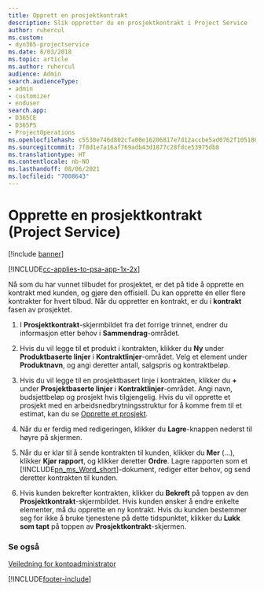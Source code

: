 ```yaml
---
title: Opprett en prosjektkontrakt
description: Slik oppretter du en prosjektkontrakt i Project Service
author: ruhercul
ms.custom:
- dyn365-projectservice
ms.date: 8/03/2018
ms.topic: article
ms.author: ruhercul
audience: Admin
search.audienceType:
- admin
- customizer
- enduser
search.app:
- D365CE
- D365PS
- ProjectOperations
ms.openlocfilehash: c5530e746d802cfa00e16206817e7d12accbe5ad0762f1051869f1ca35397222
ms.sourcegitcommit: 7f8d1e7a16af769adb43d1877c28fdce53975db8
ms.translationtype: HT
ms.contentlocale: nb-NO
ms.lasthandoff: 08/06/2021
ms.locfileid: "7008643"
---
```

# <a name="create-a-project-contract-project-service"></a>Opprette en prosjektkontrakt (Project Service)

[!include [banner](../includes/psa-now-project-operations.md)]

[!INCLUDE[cc-applies-to-psa-app-1x-2x](../includes/cc-applies-to-psa-app-1x-2x.md)]

Nå som du har vunnet tilbudet for prosjektet, er det på tide å opprette en kontrakt med kunden, og gjøre den offisiell. Du kan opprette én eller flere kontrakter for hvert tilbud. Når du oppretter en kontrakt, er du i **kontrakt** fasen av prosjektet.  
  
1. I **Prosjektkontrakt**-skjermbildet fra det forrige trinnet, endrer du informasjon etter behov i **Sammendrag**-området.  
  
2. Hvis du vil legge til et produkt i kontrakten, klikker du **Ny** under **Produktbaserte linjer** i **Kontraktlinjer**-området. Velg et element under **Produktnavn**, og angi deretter antall, salgspris og kontraktbeløp.  
  
3. Hvis du vil legge til en prosjektbasert linje i kontrakten, klikker du **+** under **Prosjektbaserte linjer** i **Kontraktlinjer**-området. Angi navn, budsjettbeløp og prosjekt hvis tilgjengelig. Hvis du vil opprette et prosjekt med en arbeidsnedbrytningsstruktur for å komme frem til et estimat, kan du se [Opprette et prosjekt](../psa/create-project.md).  
  
4. Når du er ferdig med redigeringen, klikker du **Lagre**-knappen nederst til høyre på skjermen.  
  
5. Når du er klar til å sende kontrakten til kunden, klikker du **Mer** (...), klikker **Kjør rapport**, og klikker deretter **Ordre**. Lagre rapporten som et [!INCLUDE[pn_ms_Word_short](../includes/pn-ms-word-short.md)]-dokument, rediger etter behov, og send deretter kontrakten til kunden.  
  
6. Hvis kunden bekrefter kontrakten, klikker du **Bekreft** på toppen av den **Prosjektkontrakt**-skjermbildet. Hvis kunden ønsker å endre enkelte elementer, må du opprette en ny kontrakt. Hvis du kunden bestemmer seg for ikke å bruke tjenestene på dette tidspunktet, klikker du **Lukk som tapt** på toppen av **Prosjektkontrakt**-skjermen.  
  
### <a name="see-also"></a>Se også  
 [Veiledning for kontoadministrator](../psa/account-manager-guide.md)


[!INCLUDE[footer-include](../includes/footer-banner.md)]